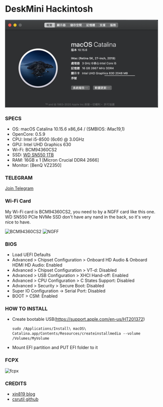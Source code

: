 # DeskMini Hackintosh

![Hackintosh](apps/os.png)

### SPECS

+ OS: macOS Catalina 10.15.6 x86_64 / (SMBIOS: iMac19,1)
+ OpenCore: 0.5.9
+ CPU: Intel i5-8500 (6c6t) @ 3.0GHz
+ GPU: Intel UHD Graphics 630
+ Wi-Fi: BCM94360CS2
+ SSD:  [WD SN550 1TB](https://shop.westerndigital.com/zh-tw/products/internal-drives/wd-blue-sn550-nvme-ssd#WDS100T2B0C)
+ RAM: 16GB x 1 [Micron Crucial DDR4 2666]
+ Monitor: [BenQ VZ2350]

### TELEGRAM
[Join Telegram](https://t.me/asrock_deskmini)

### Wi-Fi Card

My Wi-Fi card is BCM94360CS2, you need to by a NGFF card like this one. WD SN550 PCIe NVMe SSD don't have any nand in the back, so it's very nice to have.

![BCM94360CS2](apps/BCM94360CS2.png)
![NGFF](apps/ngff.png)

### BIOS

+ Load UEFI Defaults
+ Advanced > Chipset Configuration > Onboard HD Audio & Onboard HDMI HD Audio: Enabled
+ Advanced > Chipset Configuration > VT-d: Disabled
+ Advanced > USB Configuration     > XHCI Hand-off: Enabled
+ Advanced > CPU Configuration     > C States Support: Disabled
+ Advanced > Security              > Secure Boot: Disabled
+ Super IO Configuration -> Serial Port: Disabled
+ BOOT > CSM: Enabled

### HOW TO INSTALL

+ Create bootable USB(https://support.apple.com/en-us/HT201372)
    ```
    sudo /Applications/Install\ macOS\ Catalina.app/Contents/Resources/createinstallmedia --volume /Volumes/MyVolume
    ```
+ Mount EFI partition and PUT EFI folder to it

### FCPX

![fcpx](apps/fcpx.png)

### CREDITS

+ [xjn819 blog](https://blog.xjn819.com/?p=7)
+ [csrutil github](https://github.com/csrutil/DeskMini)
